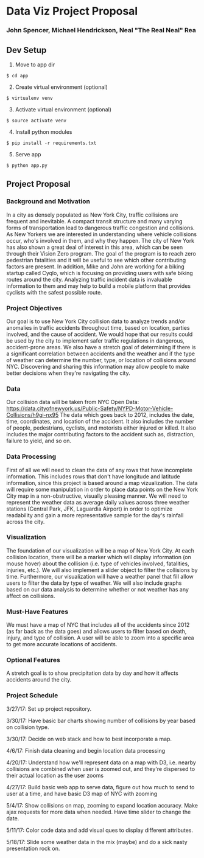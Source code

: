# Data Viz Project Proposal

### John Spencer, Michael Hendrickson, Neal "The Real Neal" Rea

## Dev Setup
1. Move to app dir
```
$ cd app
```
2. Create virtual environment (optional)
```
$ virtualenv venv
```
3. Activate virtual environment (optional)
```
$ source activate venv
```
4. Install python modules
```
$ pip install -r requirements.txt
```
5. Serve app
```
$ python app.py
```

## Project Proposal

### Background and Motivation
In a city as densely populated as New York City, traffic collisions are frequent and inevitable.  A compact transit structure and many varying forms of transportation lead to dangerous traffic congestion and collisions. As New Yorkers we are interested in understanding where vehicle collisions occur, who's involved in them, and why they happen. The city of New York has also shown a great deal of interest in this area, which can be seen through their Vision Zero program. The goal of the program is to reach zero pedestrian fatalities and it will be useful to see which other contributing factors are present. In addition, Mike and John are working for a biking startup called Cyqlo, which is focusing on providing users with safe biking routes around the city. Analyzing traffic incident data is invaluable information to them and may help to build a mobile platform that provides cyclists with the safest possible route.

### Project Objectives
Our goal is to use New York City collision data to analyze trends and/or anomalies in traffic accidents throughout time, based on location, parties involved, and the cause of accident.  We would hope that our results could be used by the city to implement safer traffic regulations in dangerous, accident-prone areas. We also have a stretch goal of determining if there is a significant correlation between accidents and the weather and if the type of weather can determine the number, type, or location of collisions around NYC. Discovering and sharing this information may allow people to make better decisions when they're navigating the city.

### Data
Our collision data will be taken from NYC Open Data:
https://data.cityofnewyork.us/Public-Safety/NYPD-Motor-Vehicle-Collisions/h9gi-nx95
The data which goes back to 2012, includes the date, time, coordinates, and location of the accident. It also includes the number of people, pedestrians, cyclists, and motorists either injured or killed. It also includes the major contributing factors to the accident such as, distraction, failure to yield, and so on.

### Data Processing
First of all we will need to clean the data of any rows that have incomplete information. This includes rows that don't have longitude and latitude information, since this project is based around a map vizualization. The data will require some manipulation in order to place data points on the New York City map in a non-obstructive, visually pleasing manner. We will need to represent the weather data as average daily values across three weather stations (Central Park, JFK, Laguardia Airport) in order to optimize readability and gain a more representative sample for the day's rainfall across the city.

### Visualization
The foundation of our visualization will be a map of New York City.  At each collision location, there will be a marker which will display information (on mouse hover) about the collision (i.e. type of vehicles involved, fatalities, injuries, etc.).  We will also implement a slider object to filter the collisions by time. Furthermore, our visualization will have a weather panel that fill allow users to filter the data by type of weather. We will also include graphs based on our data analysis to determine whether or not weather has any affect on collisions.

### Must-Have Features
We must have a map of NYC that includes all of the accidents since 2012 (as far back as the data goes) and allows users to filter based on death, injury, and type of collision. A user will be able to zoom into a specific area to get more accurate locations of accidents.

### Optional Features
A stretch goal is to show precipitation data by day and how it affects accidents around the city.

### Project Schedule
3/27/17: Set up project repository.

3/30/17: Have basic bar charts showing number of collisions by year based on collision type.

3/30/17: Decide on web stack and how to best incorporate a map.

4/6/17: Finish data cleaning and begin location data processing

4/20/17: Understand how we'll represent data on a map with D3, i.e. nearby collisions are combined when user is zoomed out, and they're dispersed to their actual location as the user zooms

4/27/17: Build basic web app to serve data, figure out how much to send to user at a time, and have basic D3 map of NYC with zooming

5/4/17: Show collisions on map, zooming to expand location accuracy. Make ajax requests for more data when needed. Have time slider to change the date.

5/11/17: Color code data and add visual ques to display different attributes.

5/18/17: Slide some weather data in the mix (maybe) and do a sick nasty presentation rock on.
